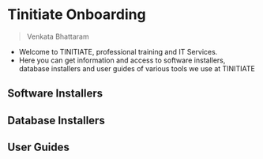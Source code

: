 # Tinitiate Onboarding
> Venkata Bhattaram
* Welcome to TINITIATE, professional training and IT Services.
* Here you can get information and access to software installers, database installers and user guides of various tools we use at TINITIATE

## Software Installers

## Database Installers

## User Guides
